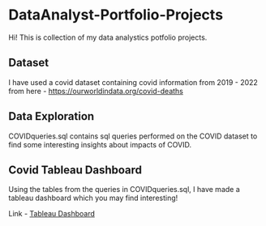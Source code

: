 # DataAnalyst-Portfolio-Projects

Hi! This is collection of my data analystics potfolio projects.

## Dataset 

I have used a covid dataset containing covid information from 2019 - 2022 from here - https://ourworldindata.org/covid-deaths

## Data Exploration 

COVIDqueries.sql contains sql queries performed on the COVID dataset to find some interesting insights about impacts of COVID.

## Covid Tableau Dashboard

Using the tables from the queries in COVIDqueries.sql, I have made a tableau dashboard which you may find interesting!

Link - [Tableau Dashboard](https://public.tableau.com/views/CovidDashboard_16628032527520/Dashboard1?:language=en-US&:display_count=n&:origin=viz_share_link)
